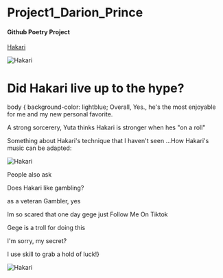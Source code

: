 # Project1_Darion_Prince

#### Github Poetry Project

[Hakari](https://ih1.redbubble.net/image.4961976569.8589/st,small,507x507-pad,600x600,f8f8f8.jpg)

![Hakari](https://ih1.redbubble.net/image.4961976569.8589/st,small,507x507-pad,600x600,f8f8f8.jpg)

<h1>Did Hakari live up to the hype? </h1>

body {
  background-color: lightblue;
Overall, Yes., he's the most enjoyable for me and my new personal favorite.

A strong sorcerery, Yuta thinks Hakari is stronger when hes "on a roll" 

Something about Hakari's technique that I haven't seen …How Hakari's music can be adapted: 

![Hakari](https://i.pinimg.com/236x/ea/4c/65/ea4c65ac8806803b573b3ed91f12210e.jpg)

People also ask

Does Hakari like gambling?

as a veteran Gambler, yes

Im so scared that one day gege just  Follow Me On Tiktok

Gege is a troll for doing this 

I'm sorry, my secret?

I use skill to grab a hold of luck!}

![Hakari](https://encrypted-tbn0.gstatic.com/images?q=tbn:ANd9GcRuy_IeCjPPkbdsHWGgI4cLeKeqA5QKs1N6eQ&usqp=CAU)

